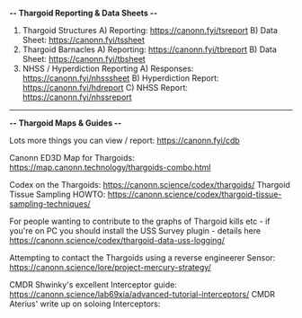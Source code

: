 **-- Thargoid Reporting & Data Sheets --**

1) Thargoid Structures
    A) Reporting: <https://canonn.fyi/tsreport>
    B) Data Sheet: <https://canonn.fyi/tssheet>
2) Thargoid Barnacles
    A) Reporting: <https://canonn.fyi/tbreport>
    B) Data Sheet: <https://canonn.fyi/tbsheet>
3) NHSS / Hyperdiction Reporting
    A) Responses: <https://canonn.fyi/nhsssheet>
    B) Hyperdiction Report: <https://canonn.fyi/hdreport>
    C) NHSS Report: <https://canonn.fyi/nhssreport>

-------------------------------------

**-- Thargoid Maps & Guides --**

Lots more things you can view / report: <https://canonn.fyi/cdb>

Canonn ED3D Map for Thargoids: <https://map.canonn.technology/thargoids-combo.html>

Codex on the Thargoids: https://canonn.science/codex/thargoids/
Thargoid Tissue Sampling HOWTO: https://canonn.science/codex/thargoid-tissue-sampling-techniques/

For people wanting to contribute to the graphs of Thargoid kills etc - if you're on PC you should install the USS Survey plugin - details here https://canonn.science/codex/thargoid-data-uss-logging/

Attempting to contact the Thargoids using a reverse engineerer Sensor: https://canonn.science/lore/project-mercury-strategy/

CMDR Shwinky's excellent Interceptor guide: https://canonn.science/lab69xia/advanced-tutorial-interceptors/
CMDR Aterius' write up on soloing Interceptors: